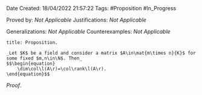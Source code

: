 <br />
<br />

Date Created: 18/04/2022 21:57:22
Tags: #Proposition #In_Progress

Proved by: _Not Applicable_
Justifications: _Not Applicable_

Generalizations: _Not Applicable_
Counterexamples: _Not Applicable_

``` ad-Proposition
title: Proposition.

_Let $K$ be a field and consider a matrix $A\in\mat{m\times n}{K}$ for some fixed $m,n\in\N$. Then_
$$\begin{equation}
    \dim\col\l(A\r)=\col\rank\l(A\r).
\end{equation}$$

```

_Proof_. 
